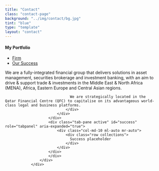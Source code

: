```yaml
---
title: "Contact"
class: "contact-page"
background: "../img/contact/bg.jpg"
tint: "blue"
type: "template"
layout: "contact"
---
```

<div class="container content-contact-left">
<div class="row">
  <div class="col-md-6 ml-auto mr-auto">
    <h4 class="title text-center">My Portfolio</h4>
    <div class="nav-align-center">
      <ul class="nav nav-pills nav-pills-primary" role="tablist">
        <li class="nav-item">
          <a class="nav-link active" data-toggle="tab" href="#firm" role="tablist" aria-expanded="true">
            Firm
          </a>
        </li>
        <li class="nav-item">
          <a class="nav-link" data-toggle="tab" href="#success" role="tablist" aria-expanded="false">
            Our Success
          </a>
        </li>
      </ul>
    </div>
  </div>
                    <!-- Tab panes -->
                    <div class="tab-content gallery">
                        <div class="tab-pane" id="firm" role="tabpanel" aria-expanded="false">
                            <div class="col-md-10 ml-auto mr-auto">
                                <div class="row collections">
                                  We are a fully-integrated financial group that delivers solutions in asset management, securities brokerage and investment banking, with an aim to drive & support trade & investments in the Middle East & North Africa (MENA), Africa, Eastern Europe and Central Asian regions.

                                  We are strategically located in the Qatar Financial Centre (QFC) to capitalise on its advantageous world-class legal and business platforms.
                                </div>
                            </div>
                        </div>
                        <div class="tab-pane active" id="success" role="tabpanel" aria-expanded="true">
                            <div class="col-md-10 ml-auto mr-auto">
                                <div class="row collections">
                                  Success placeholder
                                </div>
                            </div>
                        </div>
                        </div>
                    </div>
                </div>
</div>
